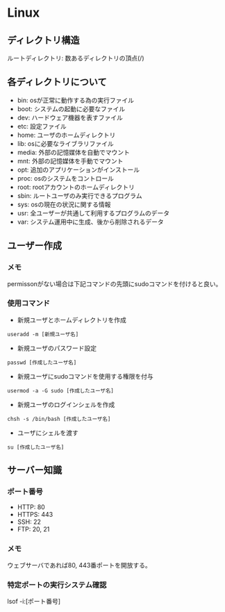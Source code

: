 # Linux

## ディレクトリ構造
ルートディレクトリ: 数あるディレクトリの頂点(/)
## 各ディレクトリについて
- bin: osが正常に動作する為の実行ファイル
- boot: システムの起動に必要なファイル
- dev: ハードウェア機器を表すファイル
- etc: 設定ファイル
- home: ユーザのホームディレクトリ
- lib: osに必要なライブラリファイル
- media: 外部の記憶媒体を自動でマウント
- mnt: 外部の記憶媒体を手動でマウント
- opt: 追加のアプリケーションがインストール
- proc: osのシステムをコントロール
- root: rootアカウントのホームディレクトリ
- sbin: ルートユーザのみ実行できるプログラム
- sys: osの現在の状況に関する情報
- usr: 全ユーザーが共通して利用するプログラムのデータ
- var: システム運用中に生成、後から削除されるデータ

## ユーザー作成
### メモ
permissonがない場合は下記コマンドの先頭にsudoコマンドを付けると良い。
### 使用コマンド
- 新規ユーザとホームディレクトリを作成
```
useradd -m [新規ユーザ名]
```
- 新規ユーザのパスワード設定
```
passwd [作成したユーザ名]
```
- 新規ユーザにsudoコマンドを使用する権限を付与
```
usermod -a -G sudo [作成したユーザ名]
```
- 新規ユーザのログインシェルを作成
```
chsh -s /bin/bash [作成したユーザ名]
```
- ユーザにシェルを渡す
```
su [作成したユーザ名]
```

## サーバー知識
### ポート番号
-	HTTP: 80
-	HTTPS: 443
-	SSH: 22
-	FTP: 20, 21
### メモ
ウェブサーバであれば80, 443番ポートを開放する。

### 特定ポートの実行システム確認
lsof -i:[ポート番号]